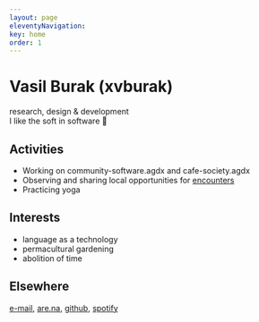 ```yaml
---
layout: page
eleventyNavigation:
key: home
order: 1
---
```


# Vasil Burak (xvburak)
research, design & development <br>
I like the soft in software 🌱

## Activities
- Working on community-software.agdx and cafe-society.agdx
- Observing and sharing local opportunities for [encounters](https://brno.encounter.tips/)
- Practicing yoga

## Interests
- language as a technology
- permacultural gardening
- abolition of time



## Elsewhere
[e-mail](mailto:burak.vasil@gmail.com), [are.na](https://are.na/xvburak), [github](https://github.com/xvburak), [spotify](https://open.spotify.com/user/b8x6za2revm4efzdovn8ocz9d?si=d354815040c24456)

